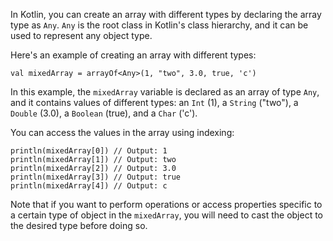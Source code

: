 In Kotlin, you can create an array with different types by declaring the array type as `Any`. `Any` is the root class in Kotlin's class hierarchy, and it can be used to represent any object type.

Here's an example of creating an array with different types:

```
val mixedArray = arrayOf<Any>(1, "two", 3.0, true, 'c')
```

In this example, the `mixedArray` variable is declared as an array of type `Any`, and it contains values of different types: an `Int` (1), a `String` ("two"), a `Double` (3.0), a `Boolean` (true), and a `Char` ('c').

You can access the values in the array using indexing:

```
println(mixedArray[0]) // Output: 1
println(mixedArray[1]) // Output: two
println(mixedArray[2]) // Output: 3.0
println(mixedArray[3]) // Output: true
println(mixedArray[4]) // Output: c
```

Note that if you want to perform operations or access properties specific to a certain type of object in the `mixedArray`, you will need to cast the object to the desired type before doing so.